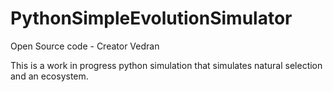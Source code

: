 # PythonSimpleEvolutionSimulator
Open Source code - Creator Vedran

This is a work in progress python simulation that simulates natural selection and an ecosystem. 
